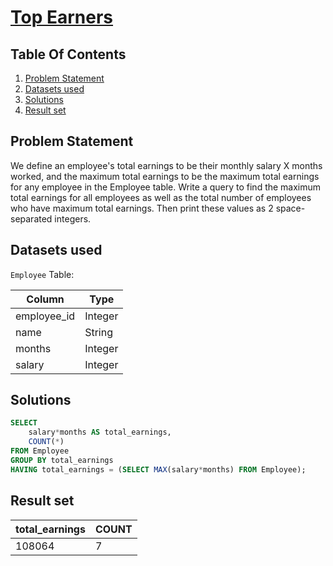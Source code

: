 # [Top Earners](https://www.hackerrank.com/challenges/earnings-of-employees/)

## Table Of Contents
1. [Problem Statement]()
2. [Datasets used]()
3. [Solutions]()
4. [Result set]()

## Problem Statement

We define an employee's total earnings to be their monthly salary X months worked, and the maximum total earnings to be the maximum total earnings for any employee in the Employee table. Write a query to find the maximum total earnings for all employees as well as the total number of employees who have maximum total earnings. Then print these values as 2 space-separated integers.

## Datasets used

```Employee``` Table:

| Column      | Type    |
| ----------- | ------- |
| employee_id | Integer |
| name        | String  |
| months      | Integer |
| salary      | Integer |

## Solutions

```sql
SELECT 
    salary*months AS total_earnings, 
    COUNT(*)
FROM Employee
GROUP BY total_earnings
HAVING total_earnings = (SELECT MAX(salary*months) FROM Employee);
```

## Result set

| total_earnings | COUNT |
| -------------- | ----- |
| 108064         | 7     |